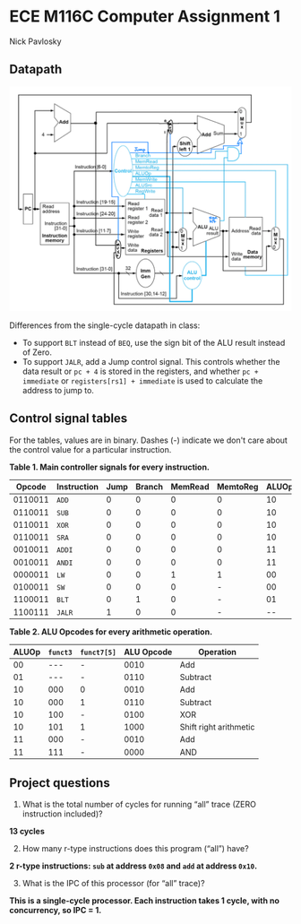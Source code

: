 # ECE M116C Computer Assignment 1
Nick Pavlosky

## Datapath

![Datapath](datapath.jpg)

Differences from the single-cycle datapath in class:
- To support `BLT` instead of `BEQ`, use the sign bit of the ALU result instead of Zero.
- To support `JALR`, add a Jump control signal. This controls whether the data result or `pc + 4` is stored in the registers, and whether `pc + immediate` or `registers[rs1] + immediate` is used to calculate the address to jump to.

## Control signal tables

For the tables, values are in binary. Dashes (-) indicate we don't care about the control value for a particular instruction.

**Table 1. Main controller signals for every instruction.**

| Opcode | Instruction | Jump | Branch | MemRead | MemtoReg | ALUOp | MemWrite | ALUSrc | RegWrite |
| ------ | ----------- | ---- | ------ | ------- | -------- | ----- | -------- | ------ | -------- |
| 0110011 | `ADD` | 0 | 0 | 0 | 0 | 10 | 0 | 0 | 1 |
| 0110011 | `SUB` | 0 | 0 | 0 | 0 | 10 | 0 | 0 | 1 |
| 0110011 | `XOR` | 0 | 0 | 0 | 0 | 10 | 0 | 0 | 1 |
| 0110011 | `SRA` | 0 | 0 | 0 | 0 | 10 | 0 | 0 | 1 |
| 0010011 | `ADDI` | 0 | 0 | 0 | 0 | 11 | 0 | 1 | 1 |
| 0010011 | `ANDI` | 0 | 0 | 0 | 0 | 11 | 0 | 1 | 1 |
| 0000011 | `LW` | 0 | 0 | 1 | 1 | 00 | 0 | 1 | 1 |
| 0100011 | `SW` | 0 | 0 | 0 | - | 00 | 1 | 1 | 0 |
| 1100011 | `BLT` | 0 | 1 | 0 | - | 01 | 0 | 0 | 0 |
| 1100111 | `JALR` | 1 | 0 | 0 | - | -- | 0 | - | 1 |

**Table 2. ALU Opcodes for every arithmetic operation.**

| ALUOp | `funct3` | `funct7[5]` | ALU Opcode | Operation |
| ----- | -------- | ----------- | ---------- | --------- |
| 00 | --- | - | 0010 | Add |
| 01 | --- | - | 0110 | Subtract |
| 10 | 000 | 0 | 0010 | Add |
| 10 | 000 | 1 | 0110 | Subtract |
| 10 | 100 | - | 0100 | XOR |
| 10 | 101 | 1 | 1000 | Shift right arithmetic |
| 11 | 000 | - | 0010 | Add |
| 11 | 111 | - | 0000 | AND |

## Project questions

1. What is the total number of cycles for running “all” trace (ZERO instruction included)?

**13 cycles**

2. How many r-type instructions does this program (“all”) have?

**2 r-type instructions: `sub` at address `0x08` and `add` at address `0x10`.**

3. What is the IPC of this processor (for “all” trace)?  

**This is a single-cycle processor. Each instruction takes 1 cycle, with no concurrency, so IPC = 1.**
